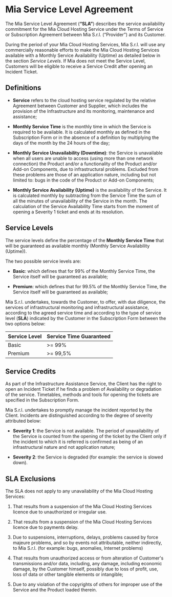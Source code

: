 # Mia Service Level Agreement       

The Mia Service Level Agreement (**“SLA”**) describes the service availability commitment for the Mia Cloud Hosting Service under the Terms of Service or Subscription Agreement between Mia S.r.l. (“Provider”) and its Customer.

During the period of your Mia Cloud Hosting Services, Mia S.r.l. will use any commercially reasonable efforts to make the Mia Cloud Hosting Services available with a Monthly Service Availability (Uptime) as detailed below in the section *Service Levels*. If Mia does not meet the Service Level, Customers will be eligible to receive a Service Credit after opening an Incident Ticket.

## Definitions        

* **Service** refers to the cloud hosting service regulated by the relative Agreement between Customer and Supplier, which includes the provision of the Infrastructure and its monitoring, maintenance and assistance;

* **Monthly Service Time** is the monthly time in which the Service is required to be available. It is calculated monthly as defined in the Subscription Form or in the absence of a definition by multiplying the days of the month by the 24 hours of the day;

* **Monthly Service Unavailability (Downtime)**: the Service is unavailable when all users are unable to access (using more than one network connection) the Product and/or a functionality of the Product and/or Add-on Components, due to infrastructural problems. Excluded from these problems are those of an application nature, including but not limited to: bugs in the code of the Product or Add-on Components;

* **Monthly Service Availability (Uptime)** is the availability of the Service. It is calculated monthly by subtracting from the Service Time the sum of all the minutes of unavailability of the Service in the month. The calculation of the Service Availability Time starts from the moment of opening a Severity 1 ticket and ends at its resolution.

## Service Levels        

The service levels define the percentage of the **Monthly Service Time** that will be guaranteed as available monthly (Monthly Service Availability (Uptime)).

The two possible service levels are:

* **Basic**: which defines that for 99% of the Monthly Service Time, the Service itself will be guaranteed as available; 

* **Premium**: which defines that for 99.5% of the Monthly Service Time, the Service itself will be guaranteed as available;

Mia S.r.l. undertakes, towards the Customer, to offer, with due diligence, the services of infrastructural monitoring and infrastructural assistance, according to the agreed service time and according to the type of service level (**SLA**) indicated by the Customer in the Subscription Form between the two options below:

Service Level | Service Time Guaranteed 
-------| -------|
Basic| >= 99%
Premium| >= 99,5%


## Service Credits

As part of the Infrastructure Assistance Service, the Client has the right to open an Incident Ticket if he finds a problem of Availability or degradation of the service. Timetables, methods and tools for opening the tickets are specified in the Subscription Form.

Mia S.r.l. undertakes to promptly manage the incident reported by the Client. Incidents are distinguished according to the degree of severity attributed below:

* **Severity 1**: the Service is not available. The period of unavailability of the Service is counted from the opening of the ticket by the Client only if the incident to which it is referred is confirmed as being of an infrastructural nature and not application nature;

* **Severity 2**: the Service is degraded (for example: the service is slowed down).

## SLA Exclusions

The SLA does not apply to any unavailability of the Mia Cloud Hosting Services:

1. That results from a suspension of the Mia Cloud Hosting Services licence due to unauthorized or irregular use.

2. That results from a suspension of the Mia Cloud Hosting Services licence due to payments delay.

3. Due to suspensions, interruptions, delays, problems caused by force majeure problems, and so by events not attributable, neither indirectly, to Mia S.r.l. (for example: bugs, anomalies, Internet problems)

4. That results from unauthorized access or from alteration of Customer's transmissions and/or data, including,  any damage, including economic damage, by the Customer himself, possibly due to loss of profit, use, loss of data or other tangible elements or intangible;

5. Due to any violation of the copyrights of others for improper use of the Service and the Product loaded therein.









